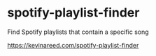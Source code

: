 # spotify-playlist-finder
Find Spotify playlists that contain a specific song

https://kevinareed.com/spotify-playlist-finder
